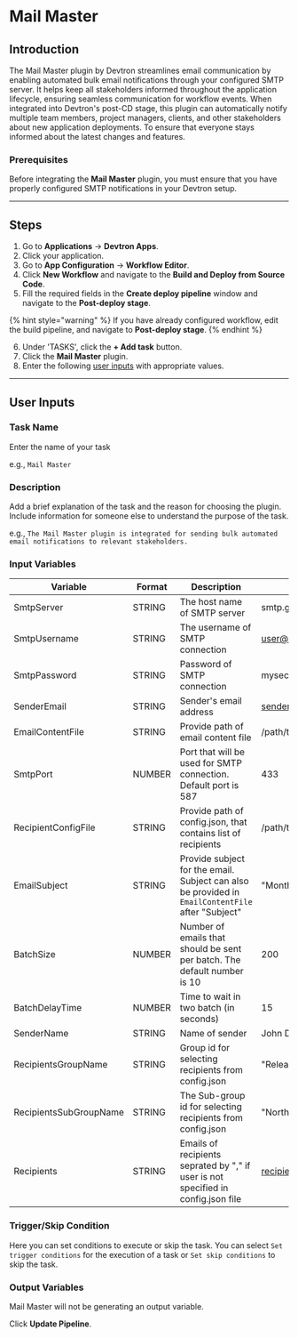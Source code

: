 # Mail Master

## Introduction
The Mail Master plugin by Devtron streamlines email communication by enabling automated bulk email notifications through your configured SMTP server. It helps keep all stakeholders informed throughout the application lifecycle, ensuring seamless communication for workflow events. When integrated into Devtron's post-CD stage, this plugin can automatically notify multiple team members, project managers, clients, and other stakeholders about new application deployments. To ensure that everyone stays informed about the latest changes and features.

### Prerequisites
Before integrating the **Mail Master** plugin, you must ensure that you have properly configured SMTP notifications in your Devtron setup.

---

## Steps
1. Go to **Applications** → **Devtron Apps**.
2. Click your application.
3. Go to **App Configuration** → **Workflow Editor**.
4. Click **New Workflow** and navigate to the **Build and Deploy from Source Code**.
5. Fill the required fields in the **Create deploy pipeline** window and navigate to the **Post-deploy stage**.

{% hint style="warning" %}
If you have already configured workflow, edit the build pipeline, and navigate to **Post-deploy stage**.
{% endhint %}

6. Under 'TASKS', click the **+ Add task** button.
7. Click the **Mail Master** plugin.
8. Enter the following [user inputs](#user-inputs) with appropriate values.

---

## User Inputs

### Task Name
Enter the name of your task

e.g., `Mail Master`

### Description
Add a brief explanation of the task and the reason for choosing the plugin. Include information for someone else to understand the purpose of the task.

e.g., `The Mail Master plugin is integrated for sending bulk automated email notifications to relevant stakeholders.`

### Input Variables
| Variable                 | Format       | Description | Sample Value |
| ------------------------ | ------------ | ----------- | ------------ |
| SmtpServer               | STRING       | The host name of SMTP server    | smtp.gmail.com |
| SmtpUsername             | STRING       | The username of SMTP connection | user@example.com   |
| SmtpPassword             | STRING       | Password of SMTP connection     | mysecretpassword   |
| SenderEmail              | STRING       | Sender's email address          | 	sender@example.com       |
| EmailContentFile         | STRING       | Provide path of email content file  | /path/to/emailContent.html            |
| SmtpPort                 | NUMBER       | Port that will be used for SMTP connection. Default port is 587         |   433  |
| RecipientConfigFile      | STRING       | Provide path of config.json, that contains list of recipients  | /path/to/recipientsConfig.json  |
| EmailSubject             | STRING       | Provide subject for the email. Subject can also be provided in `EmailContentFile` after "Subject"          | "Monthly Release"   |
| BatchSize                | NUMBER       | Number of emails that should be sent per batch. The default number is 10          |   200     |
| BatchDelayTime           | NUMBER       | Time to wait in two batch (in seconds)           |  15    |
| SenderName               | STRING       | Name of sender          |  John Doe   |
| RecipientsGroupName      | STRING       | Group id for selecting recipients from config.json          |  "ReleaseTeam"   |
| RecipientsSubGroupName   | STRING       | The Sub-group id for selecting recipients from config.json          | "NorthRegion"           |
| Recipients               | STRING       | Emails of recipients seprated by "," if user is not specified in config.json file          |  recipient1@example.com,recipient2@example.com        |


### Trigger/Skip Condition
Here you can set conditions to execute or skip the task. You can select `Set trigger conditions` for the execution of a task or `Set skip conditions` to skip the task.

### Output Variables
Mail Master will not be generating an output variable.

Click **Update Pipeline**.



